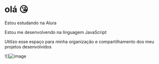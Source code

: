 # olá 😘
Estou estudando na Alura

Estou me desenvolvendo na linguagem JavaScript

Utilizo esse espaço para minha organização e compartilhamento dos meu projetos desenvolvidos

![]![image](https://github.com/isntgiih/gigi/assets/170433083/b67bdcfa-b29a-4031-b6c1-9c61a04b980b)
